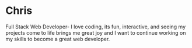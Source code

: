 # Chris

Full Stack Web Developer- I love coding, its fun, interactive, and seeing my projects come to life brings me great joy and I want to continue working on my skills to become a great web developer.
